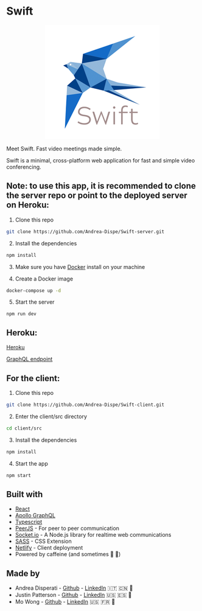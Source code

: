 # Swift

<p align="center">
  <img src="https://github.com/Andrea-Dispe/Swift-server/blob/main/assets/readmeswift.png" />
</p>

Meet Swift. Fast video meetings made simple.

Swift is a minimal, cross-platform web application for fast and simple video conferencing.

## Note: to use this app, it is recommended to clone the server repo or point to the deployed server on Heroku:

1. Clone this repo
```bash
git clone https://github.com/Andrea-Dispe/Swift-server.git
```
2. Install the dependencies
```bash
npm install
```
3. Make sure you have [Docker](https://www.docker.com/) install on your machine

4. Create a Docker image
```bash
docker-compose up -d
```
5. Start the server
```
npm run dev
```

## Heroku:

[Heroku](http://fathomless-eyrie-92787.herokuapp.com/)

[GraphQL endpoint](http://fathomless-eyrie-92787.herokuapp.com/graphql)

## For the client:

1. Clone this repo
```bash
git clone https://github.com/Andrea-Dispe/Swift-client.git
```
2. Enter the client/src directory
```bash
cd client/src
```
3. Install the dependencies
```bash
npm install
```
4. Start the app
```bash
npm start
```

## Built with
* [React](https://reactjs.org/)
* [Apollo GraphQL](https://www.apollographql.com/docs/)
* [Typescript](https://www.typescriptlang.org/)
* [PeerJS](https://peerjs.com/) - For peer to peer communication
* [Socket.io](https://socket.io/) - A Node.js library for realtime web communications
* [SASS](https://www.sass-lang.com/) - CSS Extension
* [Netlify](https://www.netlify.com/) - Client deployment
* Powered by caffeine (and sometimes 🍷 🍻)

## Made by
* Andrea Disperati - [Github](https://github.com/Andrea-Dispe) - [LinkedIn](https://www.linkedin.com/in/andrea-dispe/) 🇮🇹 🇨🇳 🍝
* Justin Patterson - [Github](https://github.com/ajustinpatterson) - [LinkedIn](https://www.linkedin.com/in/ajustinpatterson/) 🇺🇸 🇪🇸 🍦
* Mo Wong - [Github](https://github.com/ommwong) - [LinkedIn](https://www.linkedin.com/in/mowong1) 🇺🇸 🇫🇷 🍜




